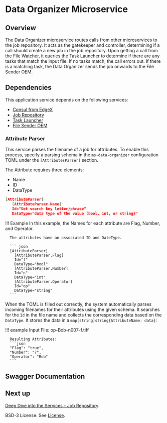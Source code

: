 # Data Organizer Microservice

## Overview
The Data Organizer microservice routes calls from other microservices to the job repository. It acts as the gatekeeper and controller, determining if a call should create a new job in the job repository. Upon getting a call from the File Watcher, it queries the Task Launcher to determine if there are any tasks that match the input file. If no tasks match, the call errors out. If there is a matching task, the Data Organizer sends the job onwards to the File Sender OEM.

## Dependencies
This application service depends on the following services:

- [Consul from EdgeX](https://docs.edgexfoundry.org/2.3/security/Ch-Secure-Consul/)
- [Job Repository](ms-job-repository.md)
- [Task Launcher](as-task-launcher.md)
- [File Sender OEM](ms-file-sender-oem.md)

### Attribute Parser

This service parses the filename of a job for attributes. To enable this process, specify a parsing schema in the `ms-data-organizer` configuration TOML under the `[AttributesParser]` section.

The Attribute requires three elements:

  - Name
  - ID
  - DataType

   ``` json
   [AttributeParser]
      [AttributeParser.Name]
      Id="Set search key letter/phrase"
      DataType="data type of the value (bool, int, or string)"
   ```

!!! Example
      In this example, the Names for each attribute are Flag, Number, and Operator. 
      
      The attributes have an associated ID and DateType.

      ``` json
      [AttributeParser]
        [AttributeParser.Flag]
        Id="f"
        DataType="bool"
        [AttributeParser.Number]
        Id="n"
        DataType="int"
        [AttributeParser.Operator]
        Id="op"
        DataType="string"
      ```

When the TOML is filled out correctly, the system automatically parses incoming filenames for their attributes using the given schema.
It searches for the `Id` in the file name and collects the corresponding data based on the `DataType`. It stores the data in a `map[string]string{AttributeName: data}`:

!!! example
      Input File: op-Bob-n007-f.tiff

      Resulting Attributes:
      ```json
      "Flag": "true",
      "Number": "7",
      "Operator": "Bob"
      ```

## Swagger Documentation

<swagger-ui src="./api-definitions/ms-data-organizer.yaml"/>

## Next up

[Deep Dive into the Services - Job Repository](ms-job-repository.md)

BSD-3 License: See [License](../LICENSE.md).